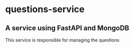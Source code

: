 # questions-service

## A service using FastAPI and MongoDB

This service is responsible for managing the questions